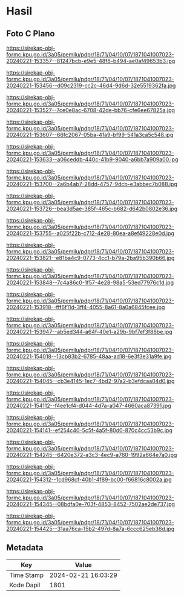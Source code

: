 # Hasil

## Foto C Plano

https://sirekap-obj-formc.kpu.go.id/3a05/pemilu/pdpr/18/71/04/10/07/1871041007023-20240221-153357--81247bcb-e9e5-48f8-b494-ae0af49653b3.jpg

https://sirekap-obj-formc.kpu.go.id/3a05/pemilu/pdpr/18/71/04/10/07/1871041007023-20240221-153456--d09c2319-cc2c-46d4-9d6d-32e5519362fa.jpg

https://sirekap-obj-formc.kpu.go.id/3a05/pemilu/pdpr/18/71/04/10/07/1871041007023-20240221-153527--7ce0e8ac-6708-42de-bb76-cfe6ee67825a.jpg

https://sirekap-obj-formc.kpu.go.id/3a05/pemilu/pdpr/18/71/04/10/07/1871041007023-20240221-153607--66fc2067-05ba-41a9-bf99-541a3ca5c548.jpg

https://sirekap-obj-formc.kpu.go.id/3a05/pemilu/pdpr/18/71/04/10/07/1871041007023-20240221-153633--a06ceddb-440c-41b9-9040-a6bb7a909a00.jpg

https://sirekap-obj-formc.kpu.go.id/3a05/pemilu/pdpr/18/71/04/10/07/1871041007023-20240221-153700--2a6b4ab7-28dd-4757-9dcb-e3abbec7b088.jpg

https://sirekap-obj-formc.kpu.go.id/3a05/pemilu/pdpr/18/71/04/10/07/1871041007023-20240221-153726--bea3d5ae-385f-465c-b682-d642b0802e36.jpg

https://sirekap-obj-formc.kpu.go.id/3a05/pemilu/pdpr/18/71/04/10/07/1871041007023-20240221-153755--a025f22b-c712-4e28-80ea-a8ef49228e0d.jpg

https://sirekap-obj-formc.kpu.go.id/3a05/pemilu/pdpr/18/71/04/10/07/1871041007023-20240221-153821--e81ba4c9-0773-4cc1-b79a-2ba95b390b66.jpg

https://sirekap-obj-formc.kpu.go.id/3a05/pemilu/pdpr/18/71/04/10/07/1871041007023-20240221-153848--7c4a86c0-1f57-4e28-98a5-53ed77976c1d.jpg

https://sirekap-obj-formc.kpu.go.id/3a05/pemilu/pdpr/18/71/04/10/07/1871041007023-20240221-153918--fff6f11d-3ff4-4055-8a61-8a0a6845fcee.jpg

https://sirekap-obj-formc.kpu.go.id/3a05/pemilu/pdpr/18/71/04/10/07/1871041007023-20240221-153947--ab5ed344-a64f-40e1-a29b-9bf7ef3f88be.jpg

https://sirekap-obj-formc.kpu.go.id/3a05/pemilu/pdpr/18/71/04/10/07/1871041007023-20240221-154018--13cb83b2-6785-48aa-ad18-6e3f3e31a9fe.jpg

https://sirekap-obj-formc.kpu.go.id/3a05/pemilu/pdpr/18/71/04/10/07/1871041007023-20240221-154045--cb3e4145-1ec7-4bd2-97a2-b3efdcaa04d0.jpg

https://sirekap-obj-formc.kpu.go.id/3a05/pemilu/pdpr/18/71/04/10/07/1871041007023-20240221-154112--f4ee1cf4-d044-4d7a-a047-4660aca87391.jpg

https://sirekap-obj-formc.kpu.go.id/3a05/pemilu/pdpr/18/71/04/10/07/1871041007023-20240221-154141--ef254c40-5c5f-4a5f-80d0-870c4cc53b9c.jpg

https://sirekap-obj-formc.kpu.go.id/3a05/pemilu/pdpr/18/71/04/10/07/1871041007023-20240221-154245--6420e372-a3c3-4ec9-a760-1992a664e7a0.jpg

https://sirekap-obj-formc.kpu.go.id/3a05/pemilu/pdpr/18/71/04/10/07/1871041007023-20240221-154312--1cd968cf-40b1-4f89-bc00-f66816c8002a.jpg

https://sirekap-obj-formc.kpu.go.id/3a05/pemilu/pdpr/18/71/04/10/07/1871041007023-20240221-154345--08bdfa0e-703f-4853-8452-7502ae2de737.jpg

https://sirekap-obj-formc.kpu.go.id/3a05/pemilu/pdpr/18/71/04/10/07/1871041007023-20240221-154425--31aa76ca-15b2-497d-8a7a-6ccc625eb36d.jpg


## Metadata

| Key        | Value               |
| ---------- | ------------------- |
| Time Stamp | 2024-02-21 16:03:29 |
| Kode Dapil | 1801                |



